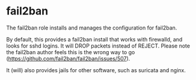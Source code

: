 fail2ban
=========

The fail2ban role installs and manages the configuration for fail2ban.

By default, this provides a fail2ban install that works with firewalld, and looks for sshd logins.
It will DROP packets instead of REJECT.
Please note the fail2ban author feels this is the wrong way to go (https://github.com/fail2ban/fail2ban/issues/507).

It (will) also provides jails for other software, such as suricata and nginx.


